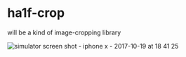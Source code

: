# ha1f-crop

will be a kind of image-cropping library

![simulator screen shot - iphone x - 2017-10-19 at 18 41 25](https://user-images.githubusercontent.com/10028587/31764810-45eb2716-b4fd-11e7-95c3-2b72ad2c7d12.png)



